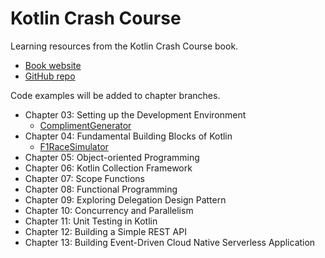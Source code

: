 # Kotlin Crash Course

Learning resources from the Kotlin Crash Course book.
- [Book website](https://bpbonline.com/products/kotlin-crash-course)
- [GitHub repo](https://github.com/bpbpublications/Kotlin-Crash-Course)

Code examples will be added to chapter branches.

- Chapter 03: Setting up the Development Environment
    - [ComplimentGenerator](./ComplimentGenerator/)
- Chapter 04: Fundamental Building Blocks of Kotlin
    - [F1RaceSimulator](./F1RaceSimulator/)
- Chapter 05: Object-oriented Programming
- Chapter 06: Kotlin Collection Framework
- Chapter 07: Scope Functions
- Chapter 08: Functional Programming
- Chapter 09: Exploring Delegation Design Pattern
- Chapter 10: Concurrency and Parallelism
- Chapter 11: Unit Testing in Kotlin
- Chapter 12: Building a Simple REST API
- Chapter 13: Building Event-Driven Cloud Native Serverless Application